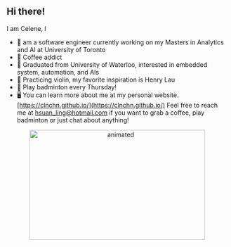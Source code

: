 ## Hi there! 

I am Celene, I

- 🌱 am a software engineer currently working on my Masters in Analytics and AI at University of Toronto 
- 🍵 Coffee addict
- 🐳 Graduated from University of Waterloo, interested in embedded system, automation, and AIs
- 🎵 Practicing violin, my favorite inspiration is Henry Lau
- 🏸 Play badminton every Thursday!
- 🖥 You can learn more about me at my personal website. [https://clnchn.github.io/](https://clnchn.github.io/)
Feel free to reach me at [hsuan_ling@hotmail.com](hsuan_ling@hotmail.com) if you want to grab a coffee, play badminton or just chat about anything!


<p align="center"><img src=https://media.giphy.com/media/aNqEFrYVnsS52/giphy.gif alt="animated" width="400" height="250"/> </p>


<!---
hl5chen/hl5chen is a ✨ special ✨ repository because its `README.md` (this file) appears on your GitHub profile.
You can click the Preview link to take a look at your changes.
--->
